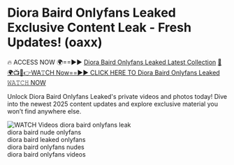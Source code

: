 # Diora Baird Onlyfans Leaked Exclusive Content Leak - Fresh Updates! (oaxx)

🔥 ACCESS NOW 🌍==►► <a href="https://tinyurl.com/3fjeunct" rel="nofollow">Diora Baird Onlyfans Leaked Latest Collection</a></h3>
[🔴🌍📺📱👉WA𝚃CH Now==►► CLICK HERE TO Diora Baird Onlyfans Leaked 𝚆𝙰𝚃𝙲𝙷 NOW](https://tinyurl.com/3fjeunct)

Unlock Diora Baird Onlyfans Leaked's private videos and photos today! Dive into the newest 2025 content updates and explore exclusive material you won’t find anywhere else.


<a href="https://tinyurl.com/3fjeunct" rel="nofollow" data-target="animated-image.originalLink"><img src="https://camo.githubusercontent.com/8a4f000d20f83aca3bf7ec5f350d767afa0574a8a352519fd8cfa583a6f93a33/68747470733a2f2f692e696d6775722e636f6d2f644a486b345a712e676966" alt="WATCH Videos" data-canonical-src="https://i.imgur.com/dJHk4Zq.gif" style="max-width: 100%; display: inline-block;" data-target="animated-image.originalImage"></a>
diora baird onlyfans leak<br>
diora baird nude onlyfans<br>
diora baird leaked onlyfans<br>
diora baird onlyfans nudes<br>
diora baird onlyfans videos